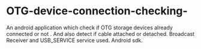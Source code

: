 # OTG-device-connection-checking-
An android application which check if OTG storage devices already connected or not . 
And also detect if cable attached or detached.
Broadcast Receiver and USB_SERVICE service used.
Android sdk.
